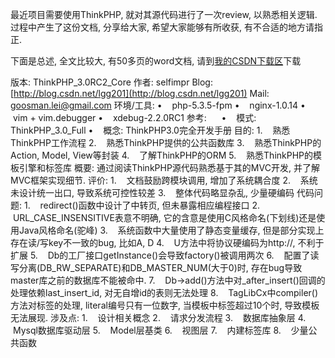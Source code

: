 最近项目需要使用ThinkPHP, 就对其源代码进行了一次review, 以熟悉相关逻辑.
过程中产生了这份文档, 分享给大家, 希望大家能够有所收获, 有不合适的地方请指正.

下面是总述, 全文比较大, 有50多页的word文档, 请到[我的CSDN下载区](http://download.csdn.net/user/lgg201)下载

版本: ThinkPHP_3.0RC2_Core
作者: selfimpr
Blog: [http://blog.csdn.net/lgg201](http://blog.csdn.net/lgg201)
Mail: [goosman.lei@gmail.com](mailto:goosman.lei@gmail.com)
环境/工具:
•    php-5.3.5-fpm
•    nginx-1.0.14
•    vim + vim.debugger
•    xdebug-2.2.0RC1
参考:     
•    模式: ThinkPHP_3.0_Full
•    概念: ThinkPHP3.0完全开发手册
目的: 
1.    熟悉ThinkPHP工作流程
2.    熟悉ThinkPHP提供的公共函数库
3.    熟悉ThinkPHP的Action, Model, View等封装
4.    了解ThinkPHP的ORM
5.    熟悉ThinkPHP的模板引擎和标签库
概要: 通过阅读ThinkPHP源代码熟悉基于其的MVC开发, 并了解MVC框架实现细节.
评价:
1.    文档鼓励跨模块调用, 增加了系统耦合度
2.    系统未设计统一出口, 导致系统可控性较差
3.    整体代码略显杂乱, 少量硬编码
代码问题:
1.    redirect()函数中设计了中转页, 但未暴露相应编程接口
2.    URL_CASE_INSENSITIVE表意不明确, 它的含意是使用C风格命名(下划线)还是使用Java风格命名(驼峰)
3.    系统函数中大量使用了静态变量缓存, 但是部分实现上存在读/写key不一致的bug, 比如A, D
4.    U方法中将协议硬编码为http://, 不利于扩展
5.    Db的工厂接口getInstance()会导致factory()被调用两次
6.    配置了读写分离(DB_RW_SEPARATE)和DB_MASTER_NUM(大于0)时, 存在bug导致master库之前的数据库不能被命中.
7.    Db->add()方法中对_after_insert()回调的处理依赖last_insert_id, 对无自增id的表则无法处理
8.    TagLibCx中compiler()方法对<literal>标签的处理, literal编号只有一位数字, 当模板中<literal>标签超过10个时, 导致模板无法展现.
涉及点:
1.    设计相关概念
2.    请求分发流程
3.    数据库抽象层
4.    Mysql数据库驱动层
5.    Model层基类
6.    视图层
7.    内建标签库
8.    少量公共函数

